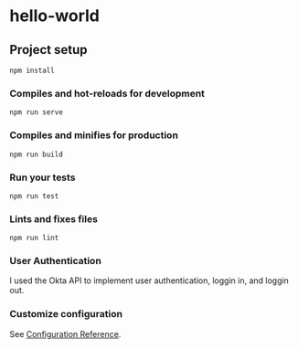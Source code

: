 # hello-world

## Project setup
```
npm install
```

### Compiles and hot-reloads for development
```
npm run serve
```

### Compiles and minifies for production
```
npm run build
```

### Run your tests
```
npm run test
```

### Lints and fixes files
```
npm run lint
```
### User Authentication
I used the Okta API to implement user authentication, loggin in, and loggin out.

### Customize configuration
See [Configuration Reference](https://cli.vuejs.org/config/).
